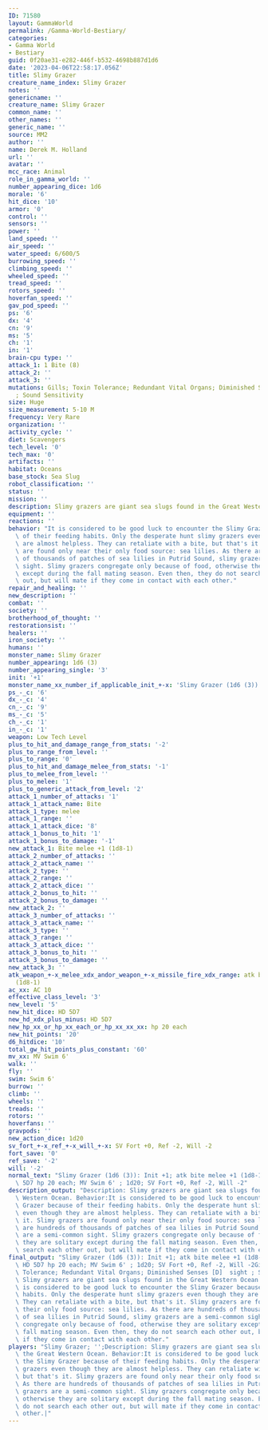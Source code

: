 ```yaml
---
ID: 71580
layout: GammaWorld
permalink: /Gamma-World-Bestiary/
categories:
- Gamma World
- Bestiary
guid: 0f20ae31-e282-446f-b532-4698b887d1d6
date: '2023-04-06T22:58:17.056Z'
title: Slimy Grazer
creature_name_index: Slimy Grazer
notes: ''
genericname: ''
creature_name: Slimy Grazer
common_name: ''
other_names: ''
generic_name: ''
source: MM2
author: ''
name: Derek M. Holland
url: ''
avatar: ''
mcc_race: Animal
role_in_gamma_world: ''
number_appearing_dice: 1d6
morale: '6'
hit_dice: '10'
armor: '0'
control: ''
sensors: ''
power: ''
land_speed: ''
air_speed: ''
water_speed: 6/600/5
burrowing_speed: ''
climbing_speed: ''
wheeled_speed: ''
tread_speed: ''
rotors_speed: ''
hoverfan_speed: ''
gav_pod_speed: ''
ps: '6'
dx: '4'
cn: '9'
ms: '5'
ch: '1'
in: '1'
brain-cpu type: ''
attack_1: 1 Bite (8)
attack_2: ''
attack_3: ''
mutations: Gills; Toxin Tolerance; Redundant Vital Organs; Diminished Senses [D]  sight
  ; Sound Sensitivity
size: Huge
size_measurement: 5-10 M
frequency: Very Rare
organization: ''
activity_cycle: ''
diet: Scavengers
tech_level: '0'
tech_max: '0'
artifacts: ''
habitat: Oceans
base_stock: Sea Slug
robot_classification: ''
status: ''
mission: ''
description: Slimy grazers are giant sea slugs found in the Great Western Ocean.
equipment: ''
reactions: ''
behavior: "It is considered to be good luck to encounter the Slimy Grazer because\
  \ of their feeding habits. Only the desperate hunt slimy grazers even though they\
  \ are almost helpless. They can retaliate with a bite, but that's it. Slimy grazers\
  \ are found only near their only food source: sea lilies. As there are hundreds\
  \ of thousands of patches of sea lilies in Putrid Sound, slimy grazers are a semi-common\
  \ sight. Slimy grazers congregate only because of food, otherwise they are solitary\
  \ except during the fall mating season. Even then, they do not search each other\
  \ out, but will mate if they come in contact with each other."
repair_and_healing: ''
new_description: ''
combat: ''
society: ''
brotherhood_of_thought: ''
restorationsist: ''
healers: ''
iron_society: ''
humans: ''
monster_name: Slimy Grazer
number_appearing: 1d6 (3)
number_appearing_single: '3'
init: '+1'
monster_name_xx_number_if_applicable_init_+-x: 'Slimy Grazer (1d6 (3)): Init +1'
ps_-_c: '6'
dx_-_c: '4'
cn_-_c: '9'
ms_-_c: '5'
ch_-_c: '1'
in_-_c: '1'
weapon: Low Tech Level
plus_to_hit_and_damage_range_from_stats: '-2'
plus_to_range_from_level: ''
plus_to_range: '0'
plus_to_hit_and_damage_melee_from_stats: '-1'
plus_to_melee_from_level: ''
plus_to_melee: '1'
plus_to_generic_attack_from_level: '2'
attack_1_number_of_attacks: '1'
attack_1_attack_name: Bite
attack_1_type: melee
attack_1_range: ''
attack_1_attack_dice: '8'
attack_1_bonus_to_hit: '1'
attack_1_bonus_to_damage: '-1'
new_attack_1: Bite melee +1 (1d8-1)
attack_2_number_of_attacks: ''
attack_2_attack_name: ''
attack_2_type: ''
attack_2_range: ''
attack_2_attack_dice: ''
attack_2_bonus_to_hit: ''
attack_2_bonus_to_damage: ''
new_attack_2: ''
attack_3_number_of_attacks: ''
attack_3_attack_name: ''
attack_3_type: ''
attack_3_range: ''
attack_3_attack_dice: ''
attack_3_bonus_to_hit: ''
attack_3_bonus_to_damage: ''
new_attack_3: ''
atk_weapon_+-x_melee_xdx_andor_weapon_+-x_missile_fire_xdx_range: atk bite melee +1
  (1d8-1)
ac_xx: AC 10
effective_class_level: '3'
new_level: '5'
new_hit_dice: HD 5D7
new_hd_xdx_plus_minus: HD 5D7
new_hp_xx_or_hp_xx_each_or_hp_xx_xx_xx: hp 20 each
new_hit_points: '20'
d6_hitdice: '10'
total_gw_hit_points_plus_constant: '60'
mv_xx: MV Swim 6'
walk: ''
fly: ''
swim: Swim 6'
burrow: ''
climb: ''
wheels: ''
treads: ''
rotors: ''
hoverfans: ''
gravpods: ''
new_action_dice: 1d20
sv_fort_+-x_ref_+-x_will_+-x: SV Fort +0, Ref -2, Will -2
fort_save: '0'
ref_save: '-2'
will: '-2'
normal_text: "Slimy Grazer (1d6 (3)): Init +1; atk bite melee +1 (1d8-1); AC 10; HD\
  \ 5D7 hp 20 each; MV Swim 6' ; 1d20; SV Fort +0, Ref -2, Will -2"
description_output: "Description: Slimy grazers are giant sea slugs found in the Great\
  \ Western Ocean. Behavior:It is considered to be good luck to encounter the Slimy\
  \ Grazer because of their feeding habits. Only the desperate hunt slimy grazers\
  \ even though they are almost helpless. They can retaliate with a bite, but that's\
  \ it. Slimy grazers are found only near their only food source: sea lilies. As there\
  \ are hundreds of thousands of patches of sea lilies in Putrid Sound, slimy grazers\
  \ are a semi-common sight. Slimy grazers congregate only because of food, otherwise\
  \ they are solitary except during the fall mating season. Even then, they do not\
  \ search each other out, but will mate if they come in contact with each other."
final_output: "Slimy Grazer (1d6 (3)): Init +1; atk bite melee +1 (1d8-1); AC 10;\
  \ HD 5D7 hp 20 each; MV Swim 6' ; 1d20; SV Fort +0, Ref -2, Will -2Gills; Toxin\
  \ Tolerance; Redundant Vital Organs; Diminished Senses [D]  sight ; Sound SensitivityDescription:\
  \ Slimy grazers are giant sea slugs found in the Great Western Ocean. Behavior:It\
  \ is considered to be good luck to encounter the Slimy Grazer because of their feeding\
  \ habits. Only the desperate hunt slimy grazers even though they are almost helpless.\
  \ They can retaliate with a bite, but that's it. Slimy grazers are found only near\
  \ their only food source: sea lilies. As there are hundreds of thousands of patches\
  \ of sea lilies in Putrid Sound, slimy grazers are a semi-common sight. Slimy grazers\
  \ congregate only because of food, otherwise they are solitary except during the\
  \ fall mating season. Even then, they do not search each other out, but will mate\
  \ if they come in contact with each other."
players: "Slimy Grazer; '';Description: Slimy grazers are giant sea slugs found in\
  \ the Great Western Ocean. Behavior:It is considered to be good luck to encounter\
  \ the Slimy Grazer because of their feeding habits. Only the desperate hunt slimy\
  \ grazers even though they are almost helpless. They can retaliate with a bite,\
  \ but that's it. Slimy grazers are found only near their only food source: sea lilies.\
  \ As there are hundreds of thousands of patches of sea lilies in Putrid Sound, slimy\
  \ grazers are a semi-common sight. Slimy grazers congregate only because of food,\
  \ otherwise they are solitary except during the fall mating season. Even then, they\
  \ do not search each other out, but will mate if they come in contact with each\
  \ other.|"
---
```

</br>